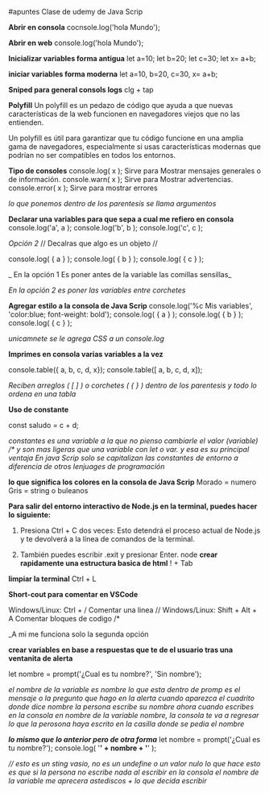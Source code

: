 #apuntes Clase de udemy de Java Scrip

**Abrir en consola**
cocnsole.log('hola Mundo');

**Abrir en web**
console.log('hola Mundo');

**Inicializar variables forma antigua**
let a=10;
let b=20;
let c=30;
let x= a+b;

**iniciar variables forma moderna**
let a=10, b=20, c=30, x= a+b;

**Sniped para general consols logs**
clg + tap 

**Polyfill**
Un polyfill es un pedazo de código que ayuda a que nuevas características de la web funcionen en navegadores viejos que no las entienden.

Un polyfill es útil para garantizar que tu código funcione en una amplia gama de navegadores, especialmente si usas características modernas que podrían no ser compatibles en todos los entornos.

**Tipo de consoles**
console.log( x );     Sirve para Mostrar mensajes generales o de información.
console.warn( x );   Sirve para Mostrar advertencias.
console.error( x );    Sirve para mostrar errores

_lo que ponemos dentro de los parentesis se llama argumentos_

**Declarar una variables para que sepa a cual me refiero en consola**
console.log('a', a );
console.log('b', b );
console.log('c', c );

_Opción 2_ //  Decalras que algo es un objeto //

console.log( { a } );
console.log( { b } );
console.log( { c } );

_ En la opción 1 Es poner antes de la variable las comillas sensillas_

_En la opción 2 es poner las variables entre corchetes_

**Agregar estilo a la consola de Java Scrip**
console.log('%c Mis variables', 'color:blue; font-weight: bold');
console.log( { a } );
console.log( { b } );
console.log( { c } );

_unicamnete se le agrega CSS a un console.log_

**Imprimes en consola varias variables a la vez**

console.table({ a, b, c, d, x});
console.table([ a, b, c, d, x]);


_Reciben arreglos (   [    ]   ) o corchetes  ( {   }  )  dentro de los parentesis y todo lo ordena en una tabla_

**Uso de constante**

const saludo = c + d;

_constantes es una variable a la que no pienso cambiarle el valor (variable) /*  y son mas ligeras que una variable con let o var. y esa es su principal ventaja En java Scrip solo se capitalizan las constantes de entorno a diferencia de otros lenjuages de programación_ 

**lo que significa los colores en la consola de Java Scrip**
Morado =  numero
Gris = string o buleanos


**Para salir del entorno interactivo de Node.js en la terminal, puedes hacer lo siguiente:**

1) Presiona Ctrl + C dos veces: Esto detendrá el proceso actual de Node.js y te devolverá a la línea de comandos de la terminal.

2) También puedes escribir .exit y presionar Enter.
node
**crear rapidamente una estructura basica de html**
! + Tab

**limpiar la terminal**
Ctrl + L

**Short-cout para comentar en VSCode**

Windows/Linux: Ctrl + /            Comentar una linea //
Windows/Linux: Shift + Alt + A     Comentar bloques de codigo /* 

_A mi me funciona solo la segunda opción

**crear variables en base a respuestas que te de el usuario tras una ventanita de alerta**

let nombre = prompt('¿Cual es tu nombre?', 'Sin nombre');

_el nombre de la variable es nombre_
_lo que esta dentro de promp es el mensaje o la pregunto que hago en la alerta_
_cuando aparezca el cuadrito donde dice nombre la persona escribe su nombre_
_ahora cuando escribes en la consola en nombre de la variable nombre, la consola te va a regresar lo que la perosona haya escrito en la casilla donde se pedia el nombre_ 

***lo mismo que lo anterior pero de otra forma***
let nombre = prompt('¿Cual es tu nombre?');
console.log( '****' + nombre + '****' ); 

_// esto es un sting vasio, no es un undefine o un valor nulo_
_lo que hace esto es que si la persona no escribe nada al escribir en la consola el nombre de la variable  me aprecera astediscos +  lo que decida escribir_
